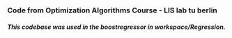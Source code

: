 ### Code from Optimization Algorithms Course - LIS lab tu berlin
##### This codebase was used in the boostregressor in workspace/Regression.

